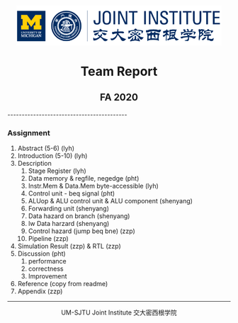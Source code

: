 <div style="text-align:center">
	<img src="../figures/ji_logo.png" alt="Jilogo" style="zoom:60%;" />
</div>
<center>
	<h1>
		Team Report
	</h1>
</center>
<center>
   <h2>
       FA 2020
    </h2> 
</center>
------------------------------------------

### Assignment

1. Abstract (5-6) (lyh)
2. Introduction (5-10) (lyh)
3. Description
   1. Stage Register (lyh)
   2. Data memory & regfile, negedge (pht)
   3. Instr.Mem & Data.Mem byte-accessible (lyh)
   4. Control unit - beq signal (pht)
   5. ALUop & ALU control unit & ALU component (shenyang)
   6. Forwarding unit (shenyang)
   7. Data hazard on branch (shenyang)
   8. lw Data harzard (shenyang)
   9. Control hazard (jump beq bne) (zzp)
   10. Pipeline (zzp)
4. Simulation Result (zzp) & RTL (zzp)
5. Discussion (pht)
   1. performance
   2. correctness
   3. Improvement
6. Reference (copy from readme)
7. Appendix (zzp)

---------------------------------------------------------------

<center>
    UM-SJTU Joint Institute 交大密西根学院
</center>
